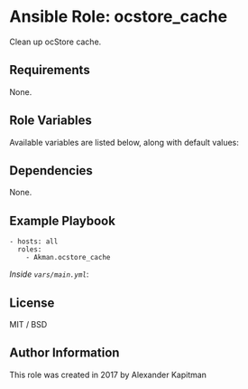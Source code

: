 # Ansible Role: ocstore_cache

Clean up ocStore cache.

## Requirements

None.

## Role Variables

Available variables are listed below, along with default values:

## Dependencies

None.

## Example Playbook

    - hosts: all
      roles:
        - Akman.ocstore_cache

*Inside `vars/main.yml`*:

## License

MIT / BSD

## Author Information

This role was created in 2017 by Alexander Kapitman
